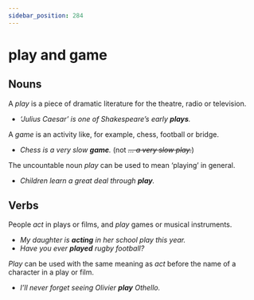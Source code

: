```yaml
---
sidebar_position: 284
---
```


# play and game

## Nouns

A *play* is a piece of dramatic literature for the theatre, radio or television.

- *‘Julius Caesar’ is one of Shakespeare’s early **plays**.*

A *game* is an activity like, for example, chess, football or bridge.

- *Chess is a very slow **game**.* (not *~~… a very slow play.~~*)

The uncountable noun *play* can be used to mean ‘playing’ in general.

- *Children learn a great deal through **play**.*

## Verbs

People *act* in plays or films, and *play* games or musical instruments.

- *My daughter is **acting** in her school play this year.*
- *Have you ever **played** rugby football?*

*Play* can be used with the same meaning as *act* before the name of a character in a play or film.

- *I’ll never forget seeing Olivier **play** Othello.*
